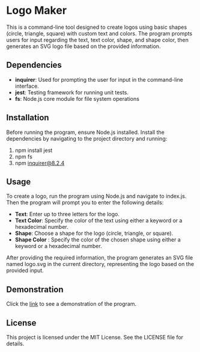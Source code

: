 # Logo Maker
This is a command-line tool designed to create logos using basic shapes (circle, triangle, square) with custom text and colors. The program prompts users for input regarding the text, text color, shape, and shape color, then generates an SVG logo file based on the provided information.

## Dependencies
+ **inquirer**: Used for prompting the user for input in the command-line interface.
+ **jest**: Testing framework for running unit tests.
+ **fs**: Node.js core module for file system operations

## Installation
Before running the program, ensure Node.js installed. Install the dependencies by navigating to the project directory and running:
1. npm install jest
2. npm fs
3. npm inquirer@8.2.4

## Usage
To create a logo, run the program using Node.js and navigate to index.js.
Then the program will prompt you to enter the following details:

 + **Text**: Enter up to three letters for the logo.
 + **Text Color**: Specify the color of the text using either a keyword or a hexadecimal number.
 + **Shape**: Choose a shape for the logo (circle, triangle, or square).
 + **Shape Color** : Specify the color of the chosen shape using either a keyword or a hexadecimal number.

After providing the required information, the program generates an SVG file named logo.svg in the current directory, representing the logo based on the provided input.

## Demonstration
Click the [link](https://drive.google.com/file/d/1QNCPQsG98gVeUJ9iMwojvW4G9zt4YXFy/view) to see a demonstration of the program.

## License
This project is licensed under the MIT License. See the LICENSE file for details.
